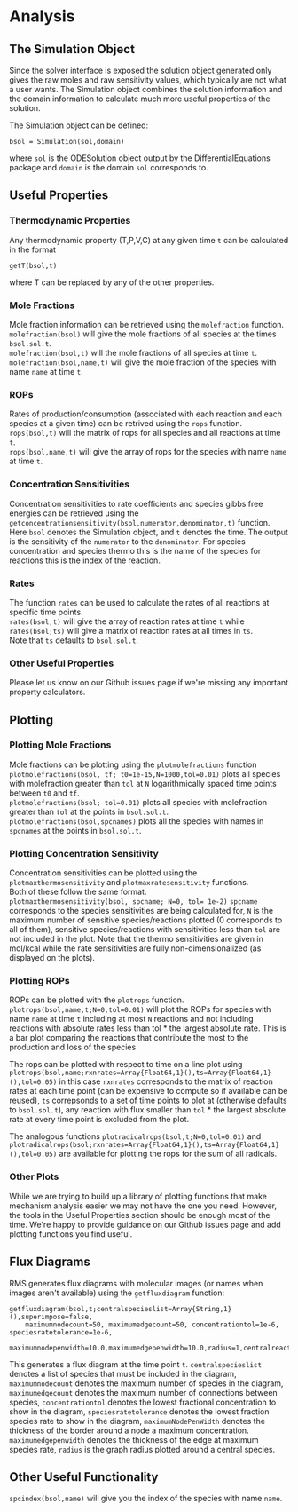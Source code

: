 # Analysis

## The Simulation Object

Since the solver interface is exposed the solution object generated only gives the raw moles
and raw sensitivity values, which typically are not what a user wants.  The Simulation object
combines the solution information and the domain information to calculate much more useful
properties of the solution.  

The Simulation object can be defined:  

```
bsol = Simulation(sol,domain)
```

where `sol` is the ODESolution object output by the DifferentialEquations package and `domain` is the
domain `sol` corresponds to.  

## Useful Properties

### Thermodynamic Properties

Any thermodynamic property (T,P,V,C) at any given time `t` can be calculated in the format
```
getT(bsol,t)
```
where T can be replaced by any of the other properties.  

### Mole Fractions

Mole fraction information can be retrieved using the `molefraction` function.  
`molefraction(bsol)` will give the mole fractions of all species at the times `bsol.sol.t`.  
`molefraction(bsol,t)` will the mole fractions of all species at time `t`.  
`molefraction(bsol,name,t)` will give the mole fraction of the species with name `name` at time `t`.  

### ROPs

Rates of production/consumption (associated with each reaction and each species at a given time)
can be retrived using the `rops` function.  
`rops(bsol,t)` will the matrix of rops for all species and all reactions at time `t`.  
`rops(bsol,name,t)` will give the array of rops for the species with name `name` at time `t`.  

### Concentration Sensitivities

Concentration sensitivities to rate coefficients and species gibbs free energies can be retrieved
using the `getconcentrationsensitivity(bsol,numerator,denominator,t)` function.  
Here `bsol` denotes the Simulation object, and `t` denotes the time.  The output is the sensitivity of
the `numerator` to the `denominator`.  For species concentration and species thermo this is the name of the
species for reactions this is the index of the reaction.  

### Rates

The function `rates` can be used to calculate the rates of all reactions at specific time points.  
`rates(bsol,t)` will give the array of reaction rates at time `t`
while `rates(bsol;ts)` will give a matrix of reaction rates at all times in `ts`.  
Note that `ts` defaults to `bsol.sol.t`.  

### Other Useful Properties

Please let us know on our Github issues page if we're missing any important
property calculators.  

## Plotting

### Plotting Mole Fractions

Mole fractions can be plotting using the `plotmolefractions` function
`plotmolefractions(bsol, tf; t0=1e-15,N=1000,tol=0.01)` plots all species with molefraction greater than
`tol` at `N` logarithmically spaced time points between `t0` and `tf`.  
`plotmolefractions(bsol; tol=0.01)` plots all species with molefraction greater than
`tol` at the points in `bsol.sol.t`.  
`plotmolefractions(bsol,spcnames)` plots all the species with names in `spcnames` at the points in `bsol.sol.t`.  

### Plotting Concentration Sensitivity

Concentration sensitivities can be plotted using the `plotmaxthermosensitivity` and `plotmaxratesensitivity` functions.  
Both of these follow the same format:  
`plotmaxthermosensitivity(bsol, spcname; N=0, tol= 1e-2)`
`spcname` corresponds to the species sensitivities are being calculated for, `N` is the maximum number of
sensitive species/reactions plotted (0 corresponds to all of them), sensitive species/reactions with sensitivities
less than `tol` are not included in the plot.  Note that the thermo sensitivities are given in mol/kcal while the rate
sensitivities are fully non-dimensionalized (as displayed on the plots).  

### Plotting ROPs

ROPs can be plotted with the `plotrops` function.  
`plotrops(bsol,name,t;N=0,tol=0.01)` will plot the ROPs for species with name `name`
at time `t` including at most `N` reactions and not including reactions with absolute rates less than
tol * the largest absolute rate.  This is a bar plot comparing the reactions that contribute the most to
the production and loss of the species

The rops can be plotted with respect to time on a line plot using
`plotrops(bsol,name;rxnrates=Array{Float64,1}(),ts=Array{Float64,1}(),tol=0.05)`
in this case `rxnrates` corresponds to the matrix of reaction rates at each time point
(can be expensive to compute so if available can be reused), `ts` correpsonds to a set of
time points to plot at (otherwise defaults to `bsol.sol.t`), any reaction with flux smaller
than `tol` * the largest absolute rate at every time point is excluded from the plot.  

The analogous functions `plotradicalrops(bsol,t;N=0,tol=0.01)` and `plotradicalrops(bsol;rxnrates=Array{Float64,1}(),ts=Array{Float64,1}(),tol=0.05)` are available for plotting the rops for the sum of all radicals.

### Other Plots

While we are trying to build up a library of plotting functions that make mechanism analysis easier
we may not have the one you need.  However, the tools in the Useful Properties section should be enough
most of the time. We're happy to provide guidance on our Github issues page and add plotting functions you find useful.  

## Flux Diagrams

RMS generates flux diagrams with molecular images (or names when images aren't available) using the `getfluxdiagram` function:  
```
getfluxdiagram(bsol,t;centralspecieslist=Array{String,1}(),superimpose=false,
    maximumnodecount=50, maximumedgecount=50, concentrationtol=1e-6, speciesratetolerance=1e-6,
    maximumnodepenwidth=10.0,maximumedgepenwidth=10.0,radius=1,centralreactioncount=-1,outputdirectory="fluxdiagrams")
```
This generates a flux diagram at the time point `t`.  `centralspecieslist` denotes a list of species that must be included in
the diagram, `maximumnodecount` denotes the maximum number of species in the diagram, `maximumedgecount` denotes the maximum
number of connections between species, `concentrationtol` denotes the lowest fractional concentration to show in the diagram,
`speciesratetolerance` denotes the lowest fraction species rate to show in the diagram, `maximumNodePenWidth` denotes the
thickness of the border around a node a maximum concentration.  `maximumedgepenwidth` denotes the thickness of the edge at
maximum species rate, `radius` is the graph radius plotted around a central species.  

## Other Useful Functionality

`spcindex(bsol,name)` will give you the index of the species with name `name`.  
